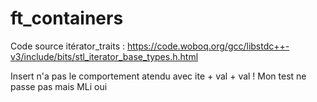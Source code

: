 # ft_containers

Code source itérator_traits : https://code.woboq.org/gcc/libstdc++-v3/include/bits/stl_iterator_base_types.h.html

Insert n'a pas le comportement atendu avec ite + val + val ! Mon test ne passe pas mais MLi oui
